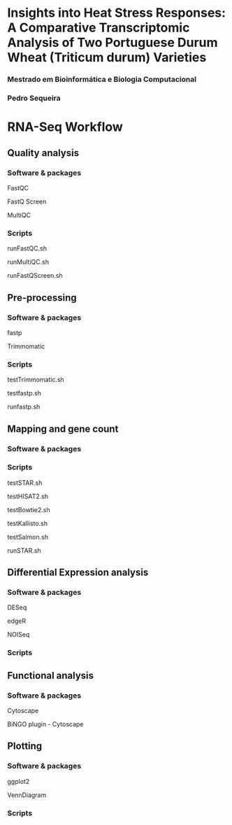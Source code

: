 # Insights into Heat Stress Responses: A Comparative Transcriptomic Analysis of Two Portuguese Durum Wheat (Triticum durum) Varieties
### Mestrado em Bioinformática e Biologia Computacional
### Pedro Sequeira
# RNA-Seq Workflow

## Quality analysis
### Software & packages
FastQC

FastQ Screen

MultiQC

### Scripts
 runFastQC.sh
 
 runMultiQC.sh

 runFastQScreen.sh

## Pre-processing
### Software & packages
fastp

Trimmomatic

### Scripts

testTrimmomatic.sh

testfastp.sh

runfastp.sh

## Mapping and gene count
### Software & packages


### Scripts
testSTAR.sh

testHISAT2.sh

testBowtie2.sh

testKallisto.sh

testSalmon.sh

runSTAR.sh
 

## Differential Expression analysis
### Software & packages
DESeq

edgeR

NOISeq

### Scripts

 

## Functional analysis
### Software & packages
Cytoscape

BiNGO plugin - Cytoscape
 

## Plotting
### Software & packages
ggplot2

VennDiagram

### Scripts
